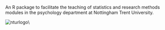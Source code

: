 An R package to facilitate the teaching of statistics and research methods modules in the psychology department at Nottingham Trent University.

![nturlogo](https://image.ibb.co/daBwFH/ntur.png "ntur logo")\
